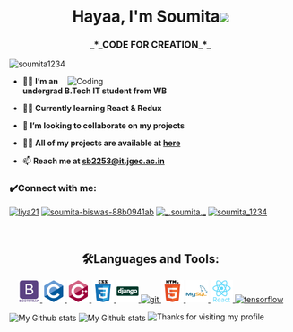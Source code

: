 <h1 align="center">Hayaa, I'm Soumita<img src="https://raw.githubusercontent.com/MartinHeinz/MartinHeinz/master/wave.gif" width="40px"></h1>




<h3 align="center">_*_CODE FOR CREATION_*_</h3>

<p align="left"> <img src="https://komarev.com/ghpvc/?username=soumita1234&label=Github%20Score&color=0e75b6&style=flat" alt="soumita1234" /> </p>
<img align="right" alt="Coding" width="400" src="https://user-images.githubusercontent.com/58908901/122036958-be647880-cdf1-11eb-958c-ae52f9bb13a4.gif">

- 🙋‍♀️ **I’m an undergrad B.Tech IT student from WB**

- 👩‍💻 **Currently learning React & Redux**

- 🤝 **I’m looking to collaborate on my projects**

- 💁‍♀️ **All of my projects are available at [here](https://github.com/soumita1234?tab=repositories)**


- 📫 **Reach me at sb2253@it.jgec.ac.in**

<h3 align="left">✔️Connect with me:</h3>
<p align="left">
<a href="https://codepen.io/liya21" target="blank"><img align="center" src="https://raw.githubusercontent.com/rahuldkjain/github-profile-readme-generator/master/src/images/icons/Social/codepen.svg" alt="liya21" height="30" width="40" /></a>
<a href="https://linkedin.com/in/soumita-biswas-88b0941ab" target="blank"><img align="center" src="https://raw.githubusercontent.com/rahuldkjain/github-profile-readme-generator/master/src/images/icons/Social/linked-in-alt.svg" alt="soumita-biswas-88b0941ab" height="30" width="40" /></a>
<a href="https://instagram.com/_.soumita._" target="blank"><img align="center" src="https://raw.githubusercontent.com/rahuldkjain/github-profile-readme-generator/master/src/images/icons/Social/instagram.svg" alt="_.soumita._" height="30" width="40" /></a>
<a href="https://www.codechef.com/users/soumita_1234" target="blank"><img align="center" src="https://cdn.jsdelivr.net/npm/simple-icons@3.1.0/icons/codechef.svg" alt="soumita_1234" height="30" width="40" /></a>
</p>

<br>

<h2 align="center">🛠Languages and Tools:</h2>
<p align="center"> <a href="https://getbootstrap.com" target="_blank"> <img src="https://raw.githubusercontent.com/devicons/devicon/master/icons/bootstrap/bootstrap-plain-wordmark.svg" alt="bootstrap" width="40" height="40"/> </a> <a href="https://www.cprogramming.com/" target="_blank"> <img src="https://raw.githubusercontent.com/devicons/devicon/master/icons/c/c-original.svg" alt="c" width="40" height="40"/> </a> <a href="https://www.w3schools.com/cpp/" target="_blank"> <img src="https://raw.githubusercontent.com/devicons/devicon/master/icons/cplusplus/cplusplus-original.svg" alt="cplusplus" width="40" height="40"/> </a> <a href="https://www.w3schools.com/css/" target="_blank"> <img src="https://raw.githubusercontent.com/devicons/devicon/master/icons/css3/css3-original-wordmark.svg" alt="css3" width="40" height="40"/> </a> <a href="https://www.djangoproject.com/" target="_blank"> <img src="https://raw.githubusercontent.com/devicons/devicon/master/icons/django/django-original.svg" alt="django" width="40" height="40"/> </a> <a href="https://git-scm.com/" target="_blank"> <img src="https://www.vectorlogo.zone/logos/git-scm/git-scm-icon.svg" alt="git" width="40" height="40"/> </a> <a href="https://www.w3.org/html/" target="_blank"> <img src="https://raw.githubusercontent.com/devicons/devicon/master/icons/html5/html5-original-wordmark.svg" alt="html5" width="40" height="40"/> </a> <a href="https://www.mysql.com/" target="_blank"> <img src="https://raw.githubusercontent.com/devicons/devicon/master/icons/mysql/mysql-original-wordmark.svg" alt="mysql" width="40" height="40"/> </a> <a href="https://reactjs.org/" target="_blank"> <img src="https://raw.githubusercontent.com/devicons/devicon/master/icons/react/react-original-wordmark.svg" alt="react" width="40" height="40"/> </a> <a href="https://www.tensorflow.org" target="_blank"> <img src="https://www.vectorlogo.zone/logos/tensorflow/tensorflow-icon.svg" alt="tensorflow" width="40" height="40"/> </a> </p>




<img alt="My Github stats" align="center" border-radius="40px" width="1000px" height="200px" src="https://github-readme-stats.vercel.app/api?username=soumita1234&count_private=true&show_icons=true&hide_border=false&theme=default" href="https://github.com/soumita1234"/>


<img alt="My Github stats" align="center" border-radius="40px" width="1000px" height="200px" src="https://github-readme-streak-stats.herokuapp.com/?user=soumita1234&layout=compact" alt="saurav-skl" />
<img height="120" alt="Thanks for visiting my profile" width="100%" src="https://github.com/dibyendu415/dibyendu415/blob/master/marquee.svg" />


